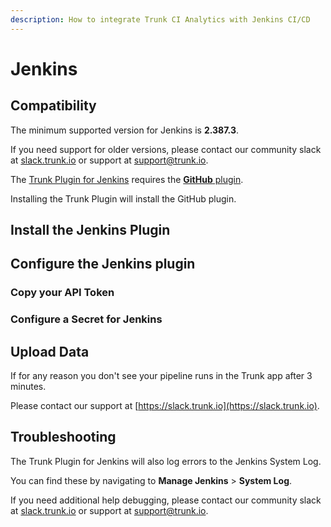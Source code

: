 ```yaml
---
description: How to integrate Trunk CI Analytics with Jenkins CI/CD
---
```


# Jenkins

## Compatibility

The minimum supported version for Jenkins is **2.387.3**.

If you need support for older versions, please contact our community slack at [slack.trunk.io](https://slack.trunk.io) or support at [support@trunk.io](mailto:support@trunk.io).

The [Trunk Plugin for Jenkins](https://plugins.jenkins.io/trunk-io/) requires the [**GitHub** plugin](https://plugins.jenkins.io/github/).

Installing the Trunk Plugin will install the GitHub plugin.

## Install the Jenkins Plugin

## Configure the Jenkins plugin

### Copy your API Token

### Configure a Secret for Jenkins

## Upload Data

If for any reason you don't see your pipeline runs in the Trunk app after 3 minutes.

Please contact our support at [https://slack.trunk.io](https://slack.trunk.io).

## Troubleshooting

The Trunk Plugin for Jenkins will also log errors to the Jenkins System Log.

You can find these by navigating to **Manage Jenkins** > **System Log**.

If you need additional help debugging, please contact our community slack at [slack.trunk.io](https://slack.trunk.io) or support at [support@trunk.io](mailto:support@trunk.io).
